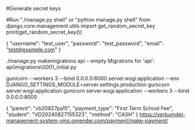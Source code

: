 #Generate secret keys

#Run
"./manage.py shell" or "python manage.py shell"
from django.core.management.utils import get_random_secret_key
print(get_random_secret_key())

{
  "username": "test_user",
  "password": "test_password",
  "email": "test@example.com"
}

./manage.py makemigrations api --empty
Migrations for 'api':
  api\migrations\0001_initial.py


gunicorn --workers 3 --bind 0.0.0.0:8000 server.wsgi:application --env DJANGO_SETTINGS_MODULE=server.settings.production
gunicorn server.wsgi:application
gunicorn server.wsgi:application --workers 3 --bind 0.0.0.0:8000


{
    "parent": "vb20827pa15",
    "payment_type": "First Term School Fee",
    "student": "VD20240827155323",
    "method": "CASH"
}
https://verbumdei-management-system-vms.onrender.com/payment/make-payment/

